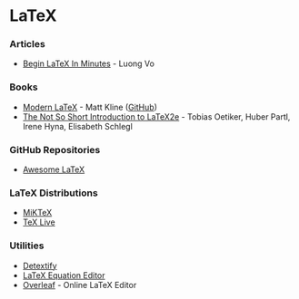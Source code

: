 # LaTeX

### Articles

* [Begin LaTeX In Minutes](https://luong-komorebi.github.io/Begin-Latex-in-minutes/) - Luong Vo

### Books

* [Modern LaTeX](https://assets.bitbashing.io/modern-latex.pdf) - Matt Kline ([GitHub](https://github.com/mrkline/modern-latex))
* [The Not So Short Introduction to LaTeX2e](https://tobi.oetiker.ch/lshort/lshort.pdf) - Tobias Oetiker, Huber Partl, Irene Hyna, Elisabeth Schlegl

### GitHub Repositories

* [Awesome LaTeX](https://github.com/egeerardyn/awesome-LaTeX)

### LaTeX Distributions

* [MiKTeX](https://miktex.org/)
* [TeX Live](https://www.tug.org/texlive/)

### Utilities

* [Detextify](https://detexify.kirelabs.org/classify.html)
* [LaTeX Equation Editor](https://www.codecogs.com/latex/eqneditor.php)
* [Overleaf](https://www.overleaf.com/) - Online LaTeX Editor
